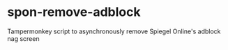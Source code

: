 # spon-remove-adblock
Tampermonkey script to asynchronously remove Spiegel Online's adblock nag screen
